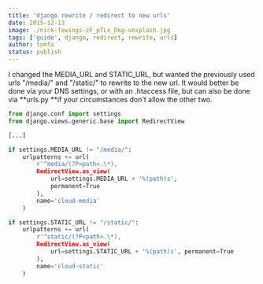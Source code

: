 ```yaml
---
title: 'django rewrite / redirect to new urls'
date: 2015-12-13
image: ./nick-fewings-zF_pTLx_Dkg-unsplash.jpg
tags: ['guide', django, redirect, rewrite, urls]
author: tomfa
status: publish
---
```


I changed the MEDIA_URL and STATIC_URL, but wanted the previously used urls "/media/" and "/static/" to rewrite to the new url. It would better be done via your DNS settings, or with an .htaccess file, but can also be done via **urls.py **if your circumstances don't allow the other two.

```python
from django.conf import settings
from django.views.generic.base import RedirectView

[...]

if settings.MEDIA_URL != "/media/":
    urlpatterns += url(
        r'^media/(?P<path>.\*),
        RedirectView.as_view(
            url=settings.MEDIA_URL + '%(path)s',
            permanent=True
        ),
        name='cloud-media'
    )

if settings.STATIC_URL != "/static/":
    urlpatterns += url(
        r'^static/(?P<path>.\*),
        RedirectView.as_view(
            url=settings.STATIC_URL + '%(path)s', permanent=True
        ),
        name='cloud-static'
    )
```
